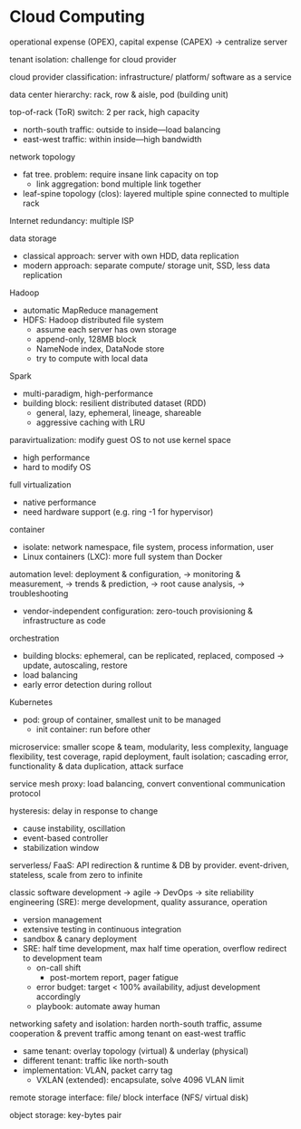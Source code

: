 # Cloud Computing

operational expense (OPEX), capital expense (CAPEX) → centralize server

tenant isolation: challenge for cloud provider

cloud provider classification: infrastructure/ platform/ software as a service

data center hierarchy: rack, row & aisle, pod (building unit)

top-of-rack (ToR) switch: 2 per rack, high capacity

- north-south traffic: outside to inside—load balancing
- east-west traffic: within inside—high bandwidth

network topology

- fat tree. problem: require insane link capacity on top
    - link aggregation: bond multiple link together
- leaf-spine topology (clos): layered multiple spine connected to multiple rack

Internet redundancy: multiple ISP

data storage

- classical approach: server with own HDD, data replication
- modern approach: separate compute/ storage unit, SSD, less data replication

Hadoop

- automatic MapReduce management
- HDFS: Hadoop distributed file system
    - assume each server has own storage
    - append-only, 128MB block
    - NameNode index, DataNode store
    - try to compute with local data

Spark

- multi-paradigm, high-performance
- building block: resilient distributed dataset (RDD)
    - general, lazy, ephemeral, lineage, shareable
    - aggressive caching with LRU

paravirtualization: modify guest OS to not use kernel space

- high performance
- hard to modify OS

full virtualization

- native performance
- need hardware support (e.g. ring -1 for hypervisor)

container

- isolate: network namespace, file system, process information, user
- Linux containers (LXC): more full system than Docker

automation level: deployment & configuration, → monitoring & measurement,
→ trends & prediction, → root cause analysis, → troubleshooting

- vendor-independent configuration:
    zero-touch provisioning & infrastructure as code

orchestration

- building blocks: ephemeral, can be replicated, replaced, composed
    → update, autoscaling, restore
- load balancing
- early error detection during rollout

Kubernetes

- pod: group of container, smallest unit to be managed
    - init container: run before other

microservice: smaller scope & team, modularity, less complexity,
    language flexibility, test coverage, rapid deployment, fault isolation;
    cascading error, functionality & data duplication, attack surface

service mesh proxy: load balancing, convert conventional communication protocol

hysteresis: delay in response to change

- cause instability, oscillation
- event-based controller
- stabilization window

serverless/ FaaS: API redirection & runtime & DB by provider.
    event-driven, stateless, scale from zero to infinite

classic software development → agile → DevOps →
    site reliability engineering (SRE):
    merge development, quality assurance, operation

- version management
- extensive testing in continuous integration
- sandbox & canary deployment
- SRE: half time development, max half time operation,
    overflow redirect to development team
    - on-call shift
        - post-mortem report, pager fatigue
    - error budget: target < 100% availability, adjust development accordingly
    - playbook: automate away human

networking safety and isolation: harden north-south traffic,
    assume cooperation & prevent traffic among tenant on east-west traffic

- same tenant: overlay topology (virtual) & underlay (physical)
- different tenant: traffic like north-south
- implementation: VLAN, packet carry tag
    - VXLAN (extended): encapsulate, solve 4096 VLAN limit

remote storage interface: file/ block interface (NFS/ virtual disk)

object storage: key-bytes pair
